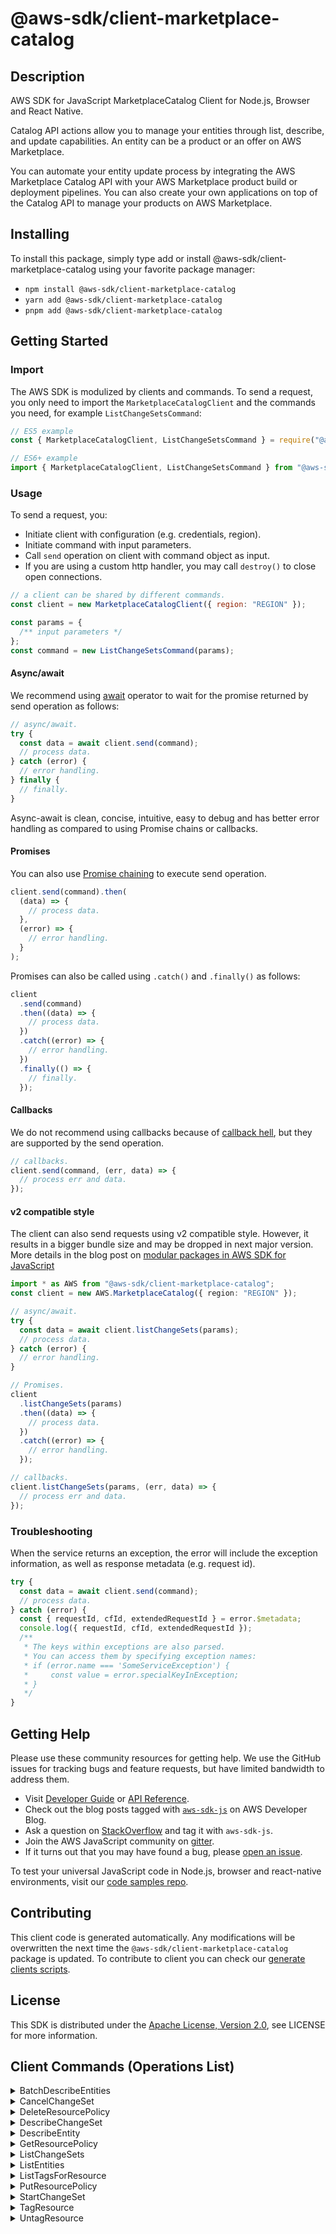 <!-- generated file, do not edit directly -->

# @aws-sdk/client-marketplace-catalog

## Description

AWS SDK for JavaScript MarketplaceCatalog Client for Node.js, Browser and React Native.

<p>Catalog API actions allow you to manage your entities through list, describe, and
update capabilities. An entity can be a product or an offer on AWS Marketplace. </p>
<p>You can automate your entity update process by integrating the AWS Marketplace Catalog
API with your AWS Marketplace product build or deployment pipelines. You can also create
your own applications on top of the Catalog API to manage your products on AWS
Marketplace.</p>

## Installing

To install this package, simply type add or install @aws-sdk/client-marketplace-catalog
using your favorite package manager:

- `npm install @aws-sdk/client-marketplace-catalog`
- `yarn add @aws-sdk/client-marketplace-catalog`
- `pnpm add @aws-sdk/client-marketplace-catalog`

## Getting Started

### Import

The AWS SDK is modulized by clients and commands.
To send a request, you only need to import the `MarketplaceCatalogClient` and
the commands you need, for example `ListChangeSetsCommand`:

```js
// ES5 example
const { MarketplaceCatalogClient, ListChangeSetsCommand } = require("@aws-sdk/client-marketplace-catalog");
```

```ts
// ES6+ example
import { MarketplaceCatalogClient, ListChangeSetsCommand } from "@aws-sdk/client-marketplace-catalog";
```

### Usage

To send a request, you:

- Initiate client with configuration (e.g. credentials, region).
- Initiate command with input parameters.
- Call `send` operation on client with command object as input.
- If you are using a custom http handler, you may call `destroy()` to close open connections.

```js
// a client can be shared by different commands.
const client = new MarketplaceCatalogClient({ region: "REGION" });

const params = {
  /** input parameters */
};
const command = new ListChangeSetsCommand(params);
```

#### Async/await

We recommend using [await](https://developer.mozilla.org/en-US/docs/Web/JavaScript/Reference/Operators/await)
operator to wait for the promise returned by send operation as follows:

```js
// async/await.
try {
  const data = await client.send(command);
  // process data.
} catch (error) {
  // error handling.
} finally {
  // finally.
}
```

Async-await is clean, concise, intuitive, easy to debug and has better error handling
as compared to using Promise chains or callbacks.

#### Promises

You can also use [Promise chaining](https://developer.mozilla.org/en-US/docs/Web/JavaScript/Guide/Using_promises#chaining)
to execute send operation.

```js
client.send(command).then(
  (data) => {
    // process data.
  },
  (error) => {
    // error handling.
  }
);
```

Promises can also be called using `.catch()` and `.finally()` as follows:

```js
client
  .send(command)
  .then((data) => {
    // process data.
  })
  .catch((error) => {
    // error handling.
  })
  .finally(() => {
    // finally.
  });
```

#### Callbacks

We do not recommend using callbacks because of [callback hell](http://callbackhell.com/),
but they are supported by the send operation.

```js
// callbacks.
client.send(command, (err, data) => {
  // process err and data.
});
```

#### v2 compatible style

The client can also send requests using v2 compatible style.
However, it results in a bigger bundle size and may be dropped in next major version. More details in the blog post
on [modular packages in AWS SDK for JavaScript](https://aws.amazon.com/blogs/developer/modular-packages-in-aws-sdk-for-javascript/)

```ts
import * as AWS from "@aws-sdk/client-marketplace-catalog";
const client = new AWS.MarketplaceCatalog({ region: "REGION" });

// async/await.
try {
  const data = await client.listChangeSets(params);
  // process data.
} catch (error) {
  // error handling.
}

// Promises.
client
  .listChangeSets(params)
  .then((data) => {
    // process data.
  })
  .catch((error) => {
    // error handling.
  });

// callbacks.
client.listChangeSets(params, (err, data) => {
  // process err and data.
});
```

### Troubleshooting

When the service returns an exception, the error will include the exception information,
as well as response metadata (e.g. request id).

```js
try {
  const data = await client.send(command);
  // process data.
} catch (error) {
  const { requestId, cfId, extendedRequestId } = error.$metadata;
  console.log({ requestId, cfId, extendedRequestId });
  /**
   * The keys within exceptions are also parsed.
   * You can access them by specifying exception names:
   * if (error.name === 'SomeServiceException') {
   *     const value = error.specialKeyInException;
   * }
   */
}
```

## Getting Help

Please use these community resources for getting help.
We use the GitHub issues for tracking bugs and feature requests, but have limited bandwidth to address them.

- Visit [Developer Guide](https://docs.aws.amazon.com/sdk-for-javascript/v3/developer-guide/welcome.html)
  or [API Reference](https://docs.aws.amazon.com/AWSJavaScriptSDK/v3/latest/index.html).
- Check out the blog posts tagged with [`aws-sdk-js`](https://aws.amazon.com/blogs/developer/tag/aws-sdk-js/)
  on AWS Developer Blog.
- Ask a question on [StackOverflow](https://stackoverflow.com/questions/tagged/aws-sdk-js) and tag it with `aws-sdk-js`.
- Join the AWS JavaScript community on [gitter](https://gitter.im/aws/aws-sdk-js-v3).
- If it turns out that you may have found a bug, please [open an issue](https://github.com/aws/aws-sdk-js-v3/issues/new/choose).

To test your universal JavaScript code in Node.js, browser and react-native environments,
visit our [code samples repo](https://github.com/aws-samples/aws-sdk-js-tests).

## Contributing

This client code is generated automatically. Any modifications will be overwritten the next time the `@aws-sdk/client-marketplace-catalog` package is updated.
To contribute to client you can check our [generate clients scripts](https://github.com/aws/aws-sdk-js-v3/tree/main/scripts/generate-clients).

## License

This SDK is distributed under the
[Apache License, Version 2.0](http://www.apache.org/licenses/LICENSE-2.0),
see LICENSE for more information.

## Client Commands (Operations List)

<details>
<summary>
BatchDescribeEntities
</summary>

[Command API Reference](https://docs.aws.amazon.com/AWSJavaScriptSDK/v3/latest/client/marketplace-catalog/command/BatchDescribeEntitiesCommand/) / [Input](https://docs.aws.amazon.com/AWSJavaScriptSDK/v3/latest/Package/-aws-sdk-client-marketplace-catalog/Interface/BatchDescribeEntitiesCommandInput/) / [Output](https://docs.aws.amazon.com/AWSJavaScriptSDK/v3/latest/Package/-aws-sdk-client-marketplace-catalog/Interface/BatchDescribeEntitiesCommandOutput/)

</details>
<details>
<summary>
CancelChangeSet
</summary>

[Command API Reference](https://docs.aws.amazon.com/AWSJavaScriptSDK/v3/latest/client/marketplace-catalog/command/CancelChangeSetCommand/) / [Input](https://docs.aws.amazon.com/AWSJavaScriptSDK/v3/latest/Package/-aws-sdk-client-marketplace-catalog/Interface/CancelChangeSetCommandInput/) / [Output](https://docs.aws.amazon.com/AWSJavaScriptSDK/v3/latest/Package/-aws-sdk-client-marketplace-catalog/Interface/CancelChangeSetCommandOutput/)

</details>
<details>
<summary>
DeleteResourcePolicy
</summary>

[Command API Reference](https://docs.aws.amazon.com/AWSJavaScriptSDK/v3/latest/client/marketplace-catalog/command/DeleteResourcePolicyCommand/) / [Input](https://docs.aws.amazon.com/AWSJavaScriptSDK/v3/latest/Package/-aws-sdk-client-marketplace-catalog/Interface/DeleteResourcePolicyCommandInput/) / [Output](https://docs.aws.amazon.com/AWSJavaScriptSDK/v3/latest/Package/-aws-sdk-client-marketplace-catalog/Interface/DeleteResourcePolicyCommandOutput/)

</details>
<details>
<summary>
DescribeChangeSet
</summary>

[Command API Reference](https://docs.aws.amazon.com/AWSJavaScriptSDK/v3/latest/client/marketplace-catalog/command/DescribeChangeSetCommand/) / [Input](https://docs.aws.amazon.com/AWSJavaScriptSDK/v3/latest/Package/-aws-sdk-client-marketplace-catalog/Interface/DescribeChangeSetCommandInput/) / [Output](https://docs.aws.amazon.com/AWSJavaScriptSDK/v3/latest/Package/-aws-sdk-client-marketplace-catalog/Interface/DescribeChangeSetCommandOutput/)

</details>
<details>
<summary>
DescribeEntity
</summary>

[Command API Reference](https://docs.aws.amazon.com/AWSJavaScriptSDK/v3/latest/client/marketplace-catalog/command/DescribeEntityCommand/) / [Input](https://docs.aws.amazon.com/AWSJavaScriptSDK/v3/latest/Package/-aws-sdk-client-marketplace-catalog/Interface/DescribeEntityCommandInput/) / [Output](https://docs.aws.amazon.com/AWSJavaScriptSDK/v3/latest/Package/-aws-sdk-client-marketplace-catalog/Interface/DescribeEntityCommandOutput/)

</details>
<details>
<summary>
GetResourcePolicy
</summary>

[Command API Reference](https://docs.aws.amazon.com/AWSJavaScriptSDK/v3/latest/client/marketplace-catalog/command/GetResourcePolicyCommand/) / [Input](https://docs.aws.amazon.com/AWSJavaScriptSDK/v3/latest/Package/-aws-sdk-client-marketplace-catalog/Interface/GetResourcePolicyCommandInput/) / [Output](https://docs.aws.amazon.com/AWSJavaScriptSDK/v3/latest/Package/-aws-sdk-client-marketplace-catalog/Interface/GetResourcePolicyCommandOutput/)

</details>
<details>
<summary>
ListChangeSets
</summary>

[Command API Reference](https://docs.aws.amazon.com/AWSJavaScriptSDK/v3/latest/client/marketplace-catalog/command/ListChangeSetsCommand/) / [Input](https://docs.aws.amazon.com/AWSJavaScriptSDK/v3/latest/Package/-aws-sdk-client-marketplace-catalog/Interface/ListChangeSetsCommandInput/) / [Output](https://docs.aws.amazon.com/AWSJavaScriptSDK/v3/latest/Package/-aws-sdk-client-marketplace-catalog/Interface/ListChangeSetsCommandOutput/)

</details>
<details>
<summary>
ListEntities
</summary>

[Command API Reference](https://docs.aws.amazon.com/AWSJavaScriptSDK/v3/latest/client/marketplace-catalog/command/ListEntitiesCommand/) / [Input](https://docs.aws.amazon.com/AWSJavaScriptSDK/v3/latest/Package/-aws-sdk-client-marketplace-catalog/Interface/ListEntitiesCommandInput/) / [Output](https://docs.aws.amazon.com/AWSJavaScriptSDK/v3/latest/Package/-aws-sdk-client-marketplace-catalog/Interface/ListEntitiesCommandOutput/)

</details>
<details>
<summary>
ListTagsForResource
</summary>

[Command API Reference](https://docs.aws.amazon.com/AWSJavaScriptSDK/v3/latest/client/marketplace-catalog/command/ListTagsForResourceCommand/) / [Input](https://docs.aws.amazon.com/AWSJavaScriptSDK/v3/latest/Package/-aws-sdk-client-marketplace-catalog/Interface/ListTagsForResourceCommandInput/) / [Output](https://docs.aws.amazon.com/AWSJavaScriptSDK/v3/latest/Package/-aws-sdk-client-marketplace-catalog/Interface/ListTagsForResourceCommandOutput/)

</details>
<details>
<summary>
PutResourcePolicy
</summary>

[Command API Reference](https://docs.aws.amazon.com/AWSJavaScriptSDK/v3/latest/client/marketplace-catalog/command/PutResourcePolicyCommand/) / [Input](https://docs.aws.amazon.com/AWSJavaScriptSDK/v3/latest/Package/-aws-sdk-client-marketplace-catalog/Interface/PutResourcePolicyCommandInput/) / [Output](https://docs.aws.amazon.com/AWSJavaScriptSDK/v3/latest/Package/-aws-sdk-client-marketplace-catalog/Interface/PutResourcePolicyCommandOutput/)

</details>
<details>
<summary>
StartChangeSet
</summary>

[Command API Reference](https://docs.aws.amazon.com/AWSJavaScriptSDK/v3/latest/client/marketplace-catalog/command/StartChangeSetCommand/) / [Input](https://docs.aws.amazon.com/AWSJavaScriptSDK/v3/latest/Package/-aws-sdk-client-marketplace-catalog/Interface/StartChangeSetCommandInput/) / [Output](https://docs.aws.amazon.com/AWSJavaScriptSDK/v3/latest/Package/-aws-sdk-client-marketplace-catalog/Interface/StartChangeSetCommandOutput/)

</details>
<details>
<summary>
TagResource
</summary>

[Command API Reference](https://docs.aws.amazon.com/AWSJavaScriptSDK/v3/latest/client/marketplace-catalog/command/TagResourceCommand/) / [Input](https://docs.aws.amazon.com/AWSJavaScriptSDK/v3/latest/Package/-aws-sdk-client-marketplace-catalog/Interface/TagResourceCommandInput/) / [Output](https://docs.aws.amazon.com/AWSJavaScriptSDK/v3/latest/Package/-aws-sdk-client-marketplace-catalog/Interface/TagResourceCommandOutput/)

</details>
<details>
<summary>
UntagResource
</summary>

[Command API Reference](https://docs.aws.amazon.com/AWSJavaScriptSDK/v3/latest/client/marketplace-catalog/command/UntagResourceCommand/) / [Input](https://docs.aws.amazon.com/AWSJavaScriptSDK/v3/latest/Package/-aws-sdk-client-marketplace-catalog/Interface/UntagResourceCommandInput/) / [Output](https://docs.aws.amazon.com/AWSJavaScriptSDK/v3/latest/Package/-aws-sdk-client-marketplace-catalog/Interface/UntagResourceCommandOutput/)

</details>
